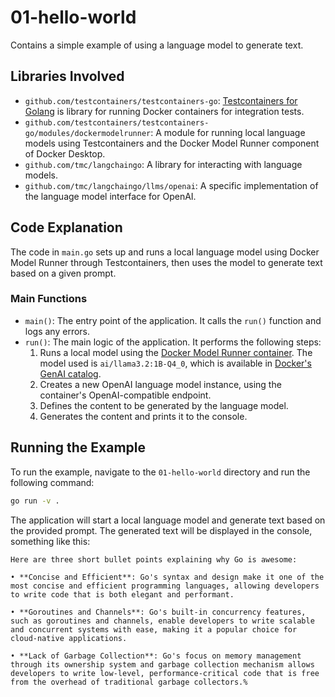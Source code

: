 # 01-hello-world

Contains a simple example of using a language model to generate text.

## Libraries Involved

- `github.com/testcontainers/testcontainers-go`: [Testcontainers for Golang](https://github.com/testcontainers/testcontainers-go) is library for running Docker containers for integration tests.
- `github.com/testcontainers/testcontainers-go/modules/dockermodelrunner`: A module for running local language models using Testcontainers and the Docker Model Runner component of Docker Desktop.
- `github.com/tmc/langchaingo`: A library for interacting with language models.
- `github.com/tmc/langchaingo/llms/openai`: A specific implementation of the language model interface for OpenAI.

## Code Explanation

The code in `main.go` sets up and runs a local language model using Docker Model Runner through Testcontainers, then uses the model to generate text based on a given prompt.

### Main Functions

- `main()`: The entry point of the application. It calls the `run()` function and logs any errors.
- `run()`: The main logic of the application. It performs the following steps:
  1. Runs a local model using the [Docker Model Runner container](https://golang.testcontainers.org/modules/dockermodelrunner/). The model used is `ai/llama3.2:1B-Q4_0`, which is available in [Docker's GenAI catalog](https://hub.docker.com/catalogs/gen-ai).
  2. Creates a new OpenAI language model instance, using the container's OpenAI-compatible endpoint.
  3. Defines the content to be generated by the language model.
  4. Generates the content and prints it to the console.

## Running the Example

To run the example, navigate to the `01-hello-world` directory and run the following command:

```sh
go run -v .
```

The application will start a local language model and generate text based on the provided prompt. The generated text will be displayed in the console, something like this:

```shell
Here are three short bullet points explaining why Go is awesome:

• **Concise and Efficient**: Go's syntax and design make it one of the most concise and efficient programming languages, allowing developers to write code that is both elegant and performant.

• **Goroutines and Channels**: Go's built-in concurrency features, such as goroutines and channels, enable developers to write scalable and concurrent systems with ease, making it a popular choice for cloud-native applications.

• **Lack of Garbage Collection**: Go's focus on memory management through its ownership system and garbage collection mechanism allows developers to write low-level, performance-critical code that is free from the overhead of traditional garbage collectors.%
```

